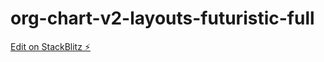 # org-chart-v2-layouts-futuristic-full

[Edit on StackBlitz ⚡️](https://stackblitz.com/edit/web-platform-jeyska)